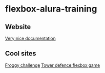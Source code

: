 # flexbox-alura-training

## Website
[Very nice documentation](https://css-tricks.com/snippets/css/a-guide-to-flexbox/)

## Cool sites
[Froggy challenge](http://flexboxfroggy.com/)
[Tower defence flexbox game](http://www.flexboxdefense.com/)


